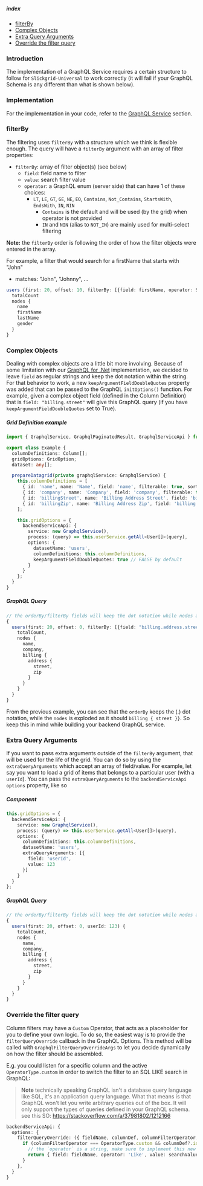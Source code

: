 ##### index
- [filterBy](#filterby)
- [Complex Objects](#complex-objects)
- [Extra Query Arguments](#extra-query-arguments)
- [Override the filter query](#override-the-filter-query)

### Introduction
The implementation of a GraphQL Service requires a certain structure to follow for `Slickgrid-Universal` to work correctly (it will fail if your GraphQL Schema is any different than what is shown below).

### Implementation
For the implementation in your code, refer to the [GraphQL Service](../GraphQL.md) section.

### filterBy
The filtering uses `filterBy` with a structure which we think is flexible enough. The query will have a `filterBy` argument with an array of filter properties:
- `filterBy`: array of filter object(s) (see below)
  - `field`: field name to filter
  - `value`: search filter value
  - `operator`: a GraphQL enum (server side) that can have 1 of these choices:
    - `LT`, `LE`, `GT`, `GE`, `NE`, `EQ`, `Contains`, `Not_Contains`, `StartsWith`, `EndsWith`, `IN`, `NIN`
      - `Contains` is the default and will be used (by the grid) when operator is not provided
      - `IN` and `NIN` (alias to `NOT_IN`) are mainly used for multi-select filtering

**Note:** the `filterBy` order is following the order of how the filter objects were entered in the array.

For example, a filter that would search for a firstName that starts with "John"
- matches: "John", "Johnny", ...
```typescript
users (first: 20, offset: 10, filterBy: [{field: firstName, operator: StartsWith, value: 'John'}]) {
  totalCount
  nodes {
    name
    firstName
    lastName
    gender
  }
}
```

### Complex Objects
Dealing with complex objects are a little bit more involving. Because of some limitation with our [GraphQL for .Net](https://github.com/graphql-dotnet/graphql-dotnet) implementation, we decided to leave `field` as regular strings and keep the dot notation within the string. For that behavior to work, a new `keepArgumentFieldDoubleQuotes` property was added that can be passed to the GraphQL `initOptions()` function. For example, given a complex object field (defined in the Column Definition) that is `field: "billing.street"` will give this GraphQL query (if you have `keepArgumentFieldDoubleQuotes` set to True).

##### Grid Definition example
```ts
import { GraphqlService, GraphqlPaginatedResult, GraphqlServiceApi } from '@slickgrid-universal/graphql';

export class Example {
  columnDefinitions: Column[];
  gridOptions: GridOption;
  dataset: any[];

  prepareDatagrid(private graphqlService: GraphqlService) {
    this.columnDefinitions = [
      { id: 'name', name: 'Name', field: 'name', filterable: true, sortable: true },
      { id: 'company', name: 'Company', field: 'company', filterable: true },
      { id: 'billingStreet', name: 'Billing Address Street', field: 'billing.address.street', filterable: true, sortable: true },
      { id: 'billingZip', name: 'Billing Address Zip', field: 'billing.address.zip', filterable: true, sortable: true },
    ];

    this.gridOptions = {
      backendServiceApi: {
        service: new GraphqlService(),
        process: (query) => this.userService.getAll<User[]>(query),
        options: {
          datasetName: 'users',
          columnDefinitions: this.columnDefinitions,
          keepArgumentFieldDoubleQuotes: true // FALSE by default
        }
      }
    };
  }
}

```
##### GraphQL Query
```typescript
// the orderBy/filterBy fields will keep the dot notation while nodes are exploded
{
  users(first: 20, offset: 0, filterBy: [{field: "billing.address.street", operator: EQ, value: "123 Queens Street"}]) {
    totalCount,
    nodes {
      name,
      company,
      billing {
        address {
          street,
          zip
        }
      }
    }
  }
}
```

From the previous example, you can see that the `orderBy` keeps the (.) dot notation, while the `nodes` is exploded as it should `billing { street }}`. So keep this in mind while building your backend GraphQL service.

### Extra Query Arguments
If you want to pass extra arguments outside of the `filterBy` argument, that will be used for the life of the grid. You can do so by using the `extraQueryArguments` which accept an array of field/value. For example, let say you want to load a grid of items that belongs to a particular user (with a `userId`). You can pass the `extraQueryArguments` to the `backendServiceApi` `options` property, like so

##### Component
```ts
this.gridOptions = {
  backendServiceApi: {
    service: new GraphqlService(),
    process: (query) => this.userService.getAll<User[]>(query),
    options: {
      columnDefinitions: this.columnDefinitions,
      datasetName: 'users',
      extraQueryArguments: [{
        field: 'userId',
        value: 123
      }]
    }
  }
};
```

##### GraphQL Query
```typescript
// the orderBy/filterBy fields will keep the dot notation while nodes are exploded
{
  users(first: 20, offset: 0, userId: 123) {
    totalCount,
    nodes {
      name,
      company,
      billing {
        address {
          street,
          zip
        }
      }
    }
  }
}
```

### Override the filter query

Column filters may have a `Custom` Operator, that acts as a placeholder for you to define your own logic. To do so, the easiest way is to provide the `filterQueryOverride` callback in the GraphQL Options. This method will be called with `GraphqlFilterQueryOverrideArgs` to let you decide dynamically on how the filter should be assembled.

E.g. you could listen for a specific column and the active `OperatorType.custom` in order to switch the filter to an SQL LIKE search in GraphQL:

> **Note** technically speaking GraphQL isn't a database query language like SQL, it's an application query language.
> What that means is that GraphQL won't let you write arbitrary queries out of the box. It will only support the types of queries defined in your GraphQL schema.
> see this SO: https://stackoverflow.com/a/37981802/1212166

```ts
backendServiceApi: {
  options: {
    filterQueryOverride: ({ fieldName, columnDef, columnFilterOperator, searchValue }) => {
      if (columnFilterOperator === OperatorType.custom && columnDef?.id === 'name') {
        // the `operator` is a string, make sure to implement this new operator in your GraphQL Schema
        return { field: fieldName, operator: 'Like', value: searchValue };
      }
    },
  }
}
```